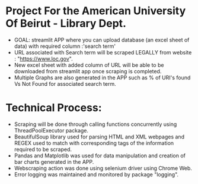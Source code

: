 # Project For the American University Of Beirut - Library Dept.
- GOAL: streamlit APP where you can upload database (an excel sheet of data) with required column :'search term'
- URL associated with Search term will be scraped LEGALLY from website : "https://www.loc.gov".
- New excel sheet with added column of URL will be able to be downloaded from streamlit app once scraping is completed.
- Multiple Graphs are also generated in the APP such as % of URI's found Vs Not Found for associated search term. 

# Technical Process: 
- Scraping will be done through calling functions concurrently using ThreadPoolExecutor package.
- BeautifulSoup library used for parsing HTML and XML webpages and REGEX used to match with corresponding tags of the information required to be scraped. 
- Pandas and Matplotlib was used for data manipulation and creation of bar charts generated in the APP.
- Webscraping action was done using selenium driver using Chrome Web.
- Error logging was maintained and monitored by package "logging".
